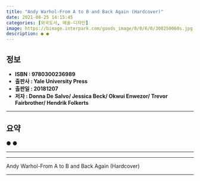 ```yaml
---
title: "Andy Warhol-From A to B and Back Again (Hardcover)"
date: 2021-08-25 14:15:45
categories: [외국도서, 예술-디자인]
image: https://bimage.interpark.com/goods_image/0/0/6/0/300250060s.jpg
description: ● ●
---
```


## **정보**

- **ISBN : 9780300236989**
- **출판사 : Yale University Press**
- **출판일 : 20181207**
- **저자 : Donna De Salvo/ Jessica Beck/ Okwui Enwezor/ Trevor Fairbrother/ Hendrik Folkerts**

------



## **요약**

●  ●  

------



------


Andy Warhol-From A to B and Back Again (Hardcover) 

------


